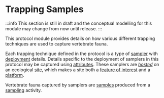 # Trapping Samples

:::info
This section is still in draft and the conceptual modelling for this module may change from now until release.
:::

This protocol module provides details on how various different trapping techniques are used to capture vertebrate fauna.

Each trapping technique defined in the protocol is a type of [sampler](https://w3id.org/tern/ontologies/tern/Sampler) with [deployment](https://w3id.org/tern/ontologies/tern/Deployment) details. Details specific to the deployment of samplers in this protocol may be captured using [attributes](https://w3id.org/tern/ontologies/tern/Attribute). These samplers are [_hosted_](https://www.w3.org/TR/vocab-ssn/#SOSAisHostedBy) on an ecological [site](https://w3id.org/tern/ontologies/tern/Site), which makes a site both a [feature of interest](https://w3id.org/tern/ontologies/tern/FeatureOfInterest) and a [platform](http://www.w3.org/ns/sosa/Platform).

Vertebrate fauna captured by samplers are [samples](https://w3id.org/tern/ontologies/tern/Sample) produced from a [sampling](https://w3id.org/tern/ontologies/tern/Sampling) activity.
